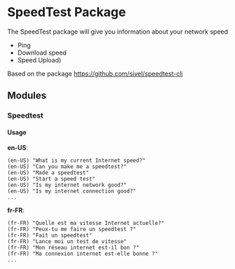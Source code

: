 # SpeedTest Package

The SpeedTest package will give you information about your network speed  
* Ping
* Download speed
* Speed Upload)

Based on the package https://github.com/sivel/speedtest-cli

## Modules

### Speedtest

#### Usage

**en-US**:
```
(en-US) "What is my current Internet speed?"
(en-US) "Can you make me a speedtest?"
(en-US) "Made a speedtest"
(en-US) "Start a speed test"
(en-US) "Is my internet network good?"
(en-US) "Is my internet connection good?"
...
```

**fr-FR**:
```
(fr-FR) "Quelle est ma vitesse Internet actuelle?"
(fr-FR) "Peux-tu me faire un speedtest ?"
(fr-FR) "Fait un speedtest"
(fr-FR) "Lance moi un test de vitesse"
(fr-FR) "Mon réseau internet est-il bon ?"
(fr-FR) "Ma connexion internet est-elle bonne ?"
...
```
